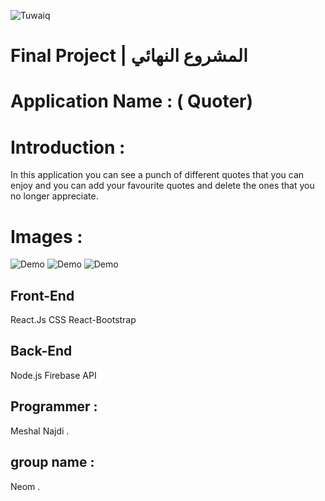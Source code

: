 ![Tuwaiq](https://i.ibb.co/SV2BSn5/tuwaiq.png)


# Final Project | المشروع النهائي

 # Application Name : ( Quoter) 

# Introduction : 

In this application you can see a punch of different quotes that you can enjoy and you can add your favourite quotes and delete the ones that you no longer appreciate.


# Images : 

![Demo](https://i.ibb.co/WDT5mLp/Home-Login-Auth.jpg)
![Demo](https://i.ibb.co/5LWWGvQ/Quote-Axios.jpg)
![Demo](https://i.ibb.co/MCmLXsD/Quotes-Edit.jpg)

## Front-End

React.Js
CSS
React-Bootstrap

## Back-End
Node.js
Firebase API

## Programmer : 
Meshal Najdi .

## group name : 
Neom .
  
